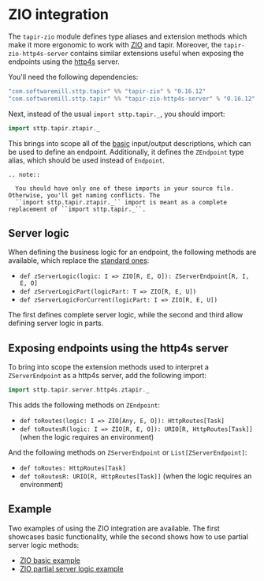 # ZIO integration

The `tapir-zio` module defines type aliases and extension methods which make it more ergonomic to work with 
[ZIO](https://zio.dev) and tapir. Moreover, the `tapir-zio-http4s-server` contains similar extensions useful when
exposing the endpoints using the [http4s](https://http4s.org) server.

You'll need the following dependencies:

```scala
"com.softwaremill.sttp.tapir" %% "tapir-zio" % "0.16.12"
"com.softwaremill.sttp.tapir" %% "tapir-zio-http4s-server" % "0.16.12"
```

Next, instead of the usual `import sttp.tapir._`, you should import:

```scala
import sttp.tapir.ztapir._
```

This brings into scope all of the [basic](basics.md) input/output descriptions, which can be used to define an endpoint. 
Additionally, it defines the `ZEndpoint` type alias, which should be used instead of `Endpoint`.

```eval_rst
.. note::

  You should have only one of these imports in your source file. Otherwise, you'll get naming conflicts. The
  ``import sttp.tapir.ztapir._`` import is meant as a complete replacement of ``import sttp.tapir._``.
```

## Server logic

When defining the business logic for an endpoint, the following methods are available, which replace the 
[standard ones](../server/logic.md):

* `def zServerLogic(logic: I => ZIO[R, E, O]): ZServerEndpoint[R, I, E, O]`
* `def zServerLogicPart(logicPart: T => ZIO[R, E, U])`
* `def zServerLogicForCurrent(logicPart: I => ZIO[R, E, U])`

The first defines complete server logic, while the second and third allow defining server logic in parts.

## Exposing endpoints using the http4s server

To bring into scope the extension methods used to interpret a `ZServerEndpoint` as a http4s server, add the following
import:

```scala
import sttp.tapir.server.http4s.ztapir._
```

This adds the following methods on `ZEndpoint`:

* `def toRoutes(logic: I => ZIO[Any, E, O]): HttpRoutes[Task]`
* `def toRoutesR(logic: I => ZIO[R, E, O]): URIO[R, HttpRoutes[Task]]` (when the logic requires an environment)

And the following methods on `ZServerEndpoint` or `List[ZServerEndpoint]`: 

* `def toRoutes: HttpRoutes[Task]`
* `def toRoutesR: URIO[R, HttpRoutes[Task]]` (when the logic requires an environment)

## Example

Two examples of using the ZIO integration are available. The first showcases basic functionality, while the second shows how to use partial server logic methods:

* [ZIO basic example](https://github.com/softwaremill/tapir/blob/master/examples/src/main/scala/sttp/tapir/examples/ZioExampleHttp4sServer.scala)
* [ZIO partial server logic example](https://github.com/softwaremill/tapir/blob/master/examples/src/main/scala/sttp/tapir/examples/ZioPartialServerLogicHttp4s.scala)